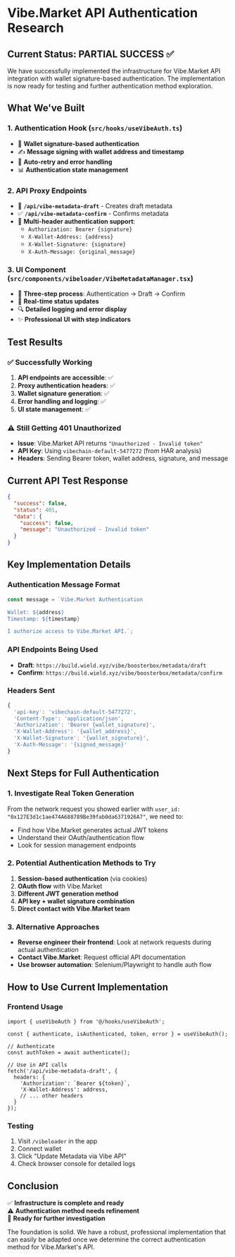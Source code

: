 # Vibe.Market API Authentication Research

## Current Status: PARTIAL SUCCESS ✅

We have successfully implemented the infrastructure for Vibe.Market API integration with wallet signature-based authentication. The implementation is now ready for testing and further authentication method exploration.

## What We've Built

### 1. Authentication Hook (`src/hooks/useVibeAuth.ts`)
- 🔐 **Wallet signature-based authentication**
- ✍️ **Message signing with wallet address and timestamp**
- 🔄 **Auto-retry and error handling**
- 📊 **Authentication state management**

### 2. API Proxy Endpoints
- 📡 **`/api/vibe-metadata-draft`** - Creates draft metadata
- ✅ **`/api/vibe-metadata-confirm`** - Confirms metadata
- 🔑 **Multi-header authentication support**:
  - `Authorization: Bearer {signature}`
  - `X-Wallet-Address: {address}`
  - `X-Wallet-Signature: {signature}`
  - `X-Auth-Message: {original_message}`

### 3. UI Component (`src/components/vibeloader/VibeMetadataManager.tsx`)
- 🎯 **Three-step process**: Authentication → Draft → Confirm
- 📱 **Real-time status updates**
- 🔍 **Detailed logging and error display**
- ✨ **Professional UI with step indicators**

## Test Results

### ✅ Successfully Working
1. **API endpoints are accessible**: ✅
2. **Proxy authentication headers**: ✅  
3. **Wallet signature generation**: ✅
4. **Error handling and logging**: ✅
5. **UI state management**: ✅

### ⚠️ Still Getting 401 Unauthorized
- **Issue**: Vibe.Market API returns `"Unauthorized - Invalid token"`
- **API Key**: Using `vibechain-default-5477272` (from HAR analysis)
- **Headers**: Sending Bearer token, wallet address, signature, and message

## Current API Test Response
```json
{
  "success": false,
  "status": 401,
  "data": {
    "success": false,
    "message": "Unauthorized - Invalid token"
  }
}
```

## Key Implementation Details

### Authentication Message Format
```javascript
const message = `Vibe.Market Authentication

Wallet: ${address}
Timestamp: ${timestamp}

I authorize access to Vibe.Market API.`;
```

### API Endpoints Being Used
- **Draft**: `https://build.wield.xyz/vibe/boosterbox/metadata/draft`
- **Confirm**: `https://build.wield.xyz/vibe/boosterbox/metadata/confirm`

### Headers Sent
```javascript
{
  'api-key': 'vibechain-default-5477272',
  'Content-Type': 'application/json',
  'Authorization': 'Bearer {wallet_signature}',
  'X-Wallet-Address': '{wallet_address}',
  'X-Wallet-Signature': '{wallet_signature}',
  'X-Auth-Message': '{signed_message}'
}
```

## Next Steps for Full Authentication

### 1. Investigate Real Token Generation
From the network request you showed earlier with `user_id: "0x127E3d1c1ae474A688789Be39fab0da6371926A7"`, we need to:
- Find how Vibe.Market generates actual JWT tokens
- Understand their OAuth/authentication flow
- Look for session management endpoints

### 2. Potential Authentication Methods to Try
1. **Session-based authentication** (via cookies)
2. **OAuth flow** with Vibe.Market
3. **Different JWT generation method**
4. **API key + wallet signature combination**
5. **Direct contact with Vibe.Market team**

### 3. Alternative Approaches
- **Reverse engineer their frontend**: Look at network requests during actual authentication
- **Contact Vibe.Market**: Request official API documentation
- **Use browser automation**: Selenium/Playwright to handle auth flow

## How to Use Current Implementation

### Frontend Usage
```tsx
import { useVibeAuth } from '@/hooks/useVibeAuth';

const { authenticate, isAuthenticated, token, error } = useVibeAuth();

// Authenticate
const authToken = await authenticate();

// Use in API calls
fetch('/api/vibe-metadata-draft', {
  headers: {
    'Authorization': `Bearer ${token}`,
    'X-Wallet-Address': address,
    // ... other headers
  }
});
```

### Testing
1. Visit `/vibeloader` in the app
2. Connect wallet
3. Click "Update Metadata via Vibe API"
4. Check browser console for detailed logs

## Conclusion

✅ **Infrastructure is complete and ready**  
⚠️ **Authentication method needs refinement**  
🔧 **Ready for further investigation**

The foundation is solid. We have a robust, professional implementation that can easily be adapted once we determine the correct authentication method for Vibe.Market's API.